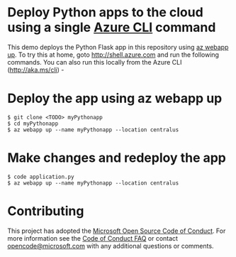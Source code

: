 # Deploy Python apps to the cloud using a single [Azure CLI](http://aka.ms/cli) command 
This demo deploys the Python Flask app in this repository using [az webapp up](http://aka.ms/azwebappup). To try this at home, goto http://shell.azure.com and run the following commands. You can also run this locally from the Azure CLI (http://aka.ms/cli) -  
# Deploy the app using az webapp up  
    $ git clone <TODO> myPythonapp
    $ cd myPythonapp
    $ az webapp up --name myPythonapp --location centralus
# Make changes and redeploy the app
    $ code application.py 
    $ az webapp up --name myPythonapp --location centralus   

# Contributing
This project has adopted the [Microsoft Open Source Code of Conduct](https://opensource.microsoft.com/codeofconduct/). For more information see the [Code of Conduct FAQ](https://opensource.microsoft.com/codeofconduct/faq/) or contact [opencode@microsoft.com](mailto:opencode@microsoft.com) with any additional questions or comments.
